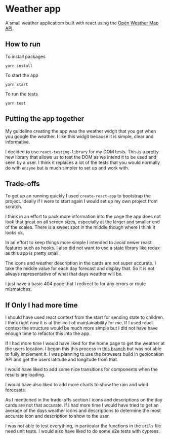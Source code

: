 # Weather app

A small weather applicatiom built with react using the [Open Weather Map API](https://openweathermap.org/api).

## How to run

To install packages

```
yarn install
```

To start the app

```
yarn start
```

To run the tests

```
yarn test
```

## Putting the app together

My guideline creating the app was the weather widgit that you get when you google the weather. I like this widgit because it is simple, clear and informative.

I decided to use `react-testing-library` for my DOM tests. This is a pretty new library that allows us to test the DOM as we intend it to be used and seen by a user. I think it replaces a lot of the tests that you would normally do with `enzyme` but is much simpler to set up and work with.

## Trade-offs

To get up an running quickly I used `create-react-app` to bootstrap the project. Ideally if I were to start again I would set up my own project from scratch.

I think in an effort to pack more information into the page the app does not look that great on all screen sizes, especially at the larger and smaller end of the scales. There is a sweet spot in the middle though where I think it looks ok.

In an effort to keep things more simple I intended to avoid newer react features such as hooks. I also did not want to use a state library like redux as this app is pretty small.

The icons and weather description in the cards are not super accurate. I take the middle value for each day forecast and display that. So it is not always representative of what that days weather will be.

I just have a basic 404 page that I redirect to for any errors or route mismatches.

## If Only I had more time

I should have used react context from the start for sending state to children. I think right now it is at the limit of maintainability for me. If I used react context the structure would be much more simple but I did not have have enough time to refactor this into the app.

If I had more time I would have liked for the home page to get the weather at the users location. I began this this process in [this branch](https://github.com/makeupsomething/weather-app/tree/feature/get-weather-from-coords) but was not able to fully implement it. I was planning to use the browsers build in geolocation API and get the users latitude and longitude from that.

I would have liked to add some nice transitions for components when the results are loading.

I would have also liked to add more charts to show the rain and wind forecasts.

As I mentioned in the trade-offs section I icons and descriptions on the day cards are not that accurate. If I had more time I would have tried to get an average of the days weather icons and descriptions to determine the most accurate icon and description to show to the user.

I was not able to test everything, in particular the functions in the `utils` file need unit tests. I would also have liked to do some e2e tests with cypress.

